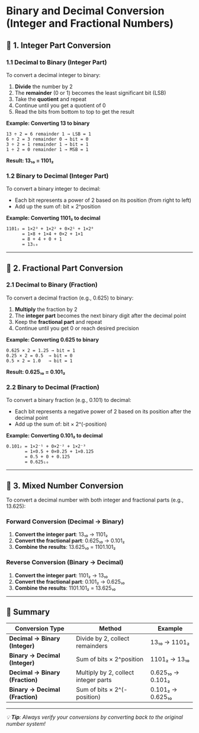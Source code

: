 # Binary and Decimal Conversion (Integer and Fractional Numbers)

## 🔢 1. Integer Part Conversion

### 1.1 Decimal to Binary (Integer Part)

To convert a decimal integer to binary:

1. **Divide** the number by 2
2. The **remainder** (0 or 1) becomes the least significant bit (LSB)
3. Take the **quotient** and repeat
4. Continue until you get a quotient of 0
5. Read the bits from bottom to top to get the result

**Example: Converting 13 to binary**
```
13 ÷ 2 = 6 remainder 1 → LSB = 1
6 ÷ 2 = 3 remainder 0 → bit = 0  
3 ÷ 2 = 1 remainder 1 → bit = 1
1 ÷ 2 = 0 remainder 1 → MSB = 1
```
**Result: 13₁₀ = 1101₂**

### 1.2 Binary to Decimal (Integer Part)

To convert a binary integer to decimal:

- Each bit represents a power of 2 based on its position (from right to left)
- Add up the sum of: bit × 2^position

**Example: Converting 1101₂ to decimal**
```
1101₂ = 1×2³ + 1×2² + 0×2¹ + 1×2⁰
      = 1×8 + 1×4 + 0×2 + 1×1
      = 8 + 4 + 0 + 1
      = 13₁₀
```

---

## 🔄 2. Fractional Part Conversion

### 2.1 Decimal to Binary (Fraction)

To convert a decimal fraction (e.g., 0.625) to binary:

1. **Multiply** the fraction by 2
2. The **integer part** becomes the next binary digit after the decimal point
3. Keep the **fractional part** and repeat
4. Continue until you get 0 or reach desired precision

**Example: Converting 0.625 to binary**
```
0.625 × 2 = 1.25 → bit = 1
0.25 × 2 = 0.5  → bit = 0
0.5 × 2 = 1.0   → bit = 1
```
**Result: 0.625₁₀ = 0.101₂**

### 2.2 Binary to Decimal (Fraction)

To convert a binary fraction (e.g., 0.101) to decimal:

- Each bit represents a negative power of 2 based on its position after the decimal point
- Add up the sum of: bit × 2^(-position)

**Example: Converting 0.101₂ to decimal**
```
0.101₂ = 1×2⁻¹ + 0×2⁻² + 1×2⁻³
       = 1×0.5 + 0×0.25 + 1×0.125
       = 0.5 + 0 + 0.125
       = 0.625₁₀
```

---

## 🎯 3. Mixed Number Conversion

To convert a decimal number with both integer and fractional parts (e.g., 13.625):

### Forward Conversion (Decimal → Binary)
1. **Convert the integer part**: 13₁₀ → 1101₂
2. **Convert the fractional part**: 0.625₁₀ → 0.101₂
3. **Combine the results**: 13.625₁₀ = 1101.101₂

### Reverse Conversion (Binary → Decimal)
1. **Convert the integer part**: 1101₂ → 13₁₀
2. **Convert the fractional part**: 0.101₂ → 0.625₁₀
3. **Combine the results**: 1101.101₂ = 13.625₁₀

---

## 📝 Summary

| Conversion Type | Method | Example |
|----------------|--------|---------|
| **Decimal → Binary (Integer)** | Divide by 2, collect remainders | 13₁₀ → 1101₂ |
| **Binary → Decimal (Integer)** | Sum of bits × 2^position | 1101₂ → 13₁₀ |
| **Decimal → Binary (Fraction)** | Multiply by 2, collect integer parts | 0.625₁₀ → 0.101₂ |
| **Binary → Decimal (Fraction)** | Sum of bits × 2^(-position) | 0.101₂ → 0.625₁₀ |

---

*💡 **Tip**: Always verify your conversions by converting back to the original number system!*

